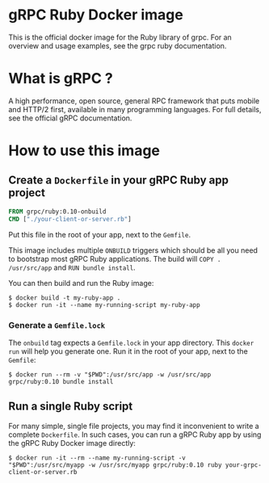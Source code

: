# gRPC Ruby Docker image

This is the official docker image for the Ruby library of grpc.  For an
overview and usage examples, see the grpc ruby documentation.

# What is gRPC ?

A high performance, open source, general RPC framework that puts mobile and
HTTP/2 first, available in many programming languages.  For full details, see
the official gRPC documentation.

# How to use this image

## Create a `Dockerfile` in your gRPC Ruby app project

```dockerfile
FROM grpc/ruby:0.10-onbuild
CMD ["./your-client-or-server.rb"]
```

Put this file in the root of your app, next to the `Gemfile`.

This image includes multiple `ONBUILD` triggers which should be all you need to
bootstrap most gRPC Ruby applications. The build will `COPY . /usr/src/app` and
`RUN bundle install`.

You can then build and run the Ruby image:

```console
$ docker build -t my-ruby-app .
$ docker run -it --name my-running-script my-ruby-app
```

### Generate a `Gemfile.lock`

The `onbuild` tag expects a `Gemfile.lock` in your app directory. This `docker
run` will help you generate one. Run it in the root of your app, next to the
`Gemfile`:


```console
$ docker run --rm -v "$PWD":/usr/src/app -w /usr/src/app grpc/ruby:0.10 bundle install
```

## Run a single Ruby script

For many simple, single file projects, you may find it inconvenient to write a
complete `Dockerfile`. In such cases, you can run a gRPC Ruby app by using the
gRPC Ruby Docker image directly:


```console
$ docker run -it --rm --name my-running-script -v "$PWD":/usr/src/myapp -w /usr/src/myapp grpc/ruby:0.10 ruby your-grpc-client-or-server.rb
```


[grpc]:http:/grpc.io
[grpc documentation]:http://www.grpc.io/docs/
[grpc ruby documentation]:http://www.grpc.io/docs/tutorials/basic/ruby.html
